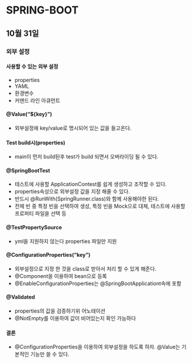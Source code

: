 # SPRING-BOOT

## 10월 31일

### 외부 설정

#### 사용할 수 있는 외부 설정
* properties
* YAML
* 환경변수
* 커맨드 라인 아큐먼트

#### @Value(“${key}”)
* 외부설정에 key/value로 명시되어 있는 값을 들고온다.

#### Test build시(properties)
* main이 먼저 build된후 test가 build 되면서 오버라이딩 될 수 있다.

#### @SpringBootTest
* 테스트에 사용할 ApplicationContest를 쉽게 생성하고 조작할 수 있다.
* properties속성으로 외부설정 값을 지정 해줄 수 있다.
* 반드시 @RunWith(SpringRunner.class)와 함께 사용해야한 된다.
* 전체 빈 중 특정 빈을 선택하여 생성, 특정 빈을 Mock으로 대체, 테스트에 사용할 프로퍼티 파일을 선택 등

#### @TestPropertySource
* yml을 지원하지 않는다 properties 파일만 지원

#### @ConfigurationProperties(“key”)
* 외부설정으로 지정 한 것을 class로 받아서 처리 할 수 있게 해준다.
* @Component을 이용하여 bean으로 등록
* @EnableConfigurationProperties는 @SpringBootApplicationt속에 포함

#### @Validated
* properties의 값을 검증하기위 어노테이션
* @NotEmpty를 이용하여 값이 비어있는지 확인 가능하다

#### 결론
* @ConfigurationProperties을 이용하여 외부설정을 하도록 하자. @Value는 기본적인 기능만 쓸 수 있다.
